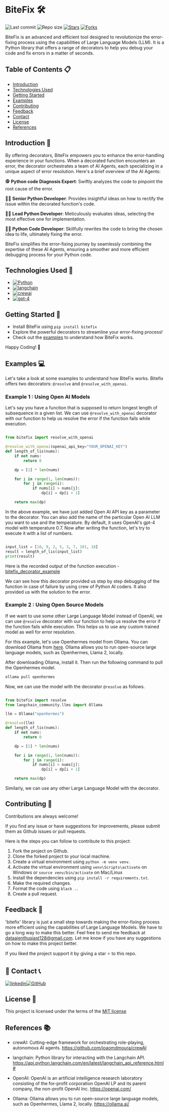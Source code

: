 # BiteFix 🛠️

![Last commit](https://img.shields.io/github/last-commit/Pallavi-Sinha-12/bitefix?color=green&label=Last%20commit)
![Repo size](https://img.shields.io/github/repo-size/Pallavi-Sinha-12/bitefix?color=orange&label=Repo%20size)
[![Stars](https://img.shields.io/github/stars/Pallavi-Sinha-12/bitefix?color=yellow&label=Stars)](https://github.com/Pallavi-Sinha-12/Expense-Tracker-Chatbot/stargazers)
[![Forks](https://img.shields.io/github/forks/Pallavi-Sinha-12/bitefix?color=orange&label=Forks)](https://github.com/Pallavi-Sinha-12/bitefix/forks)


BiteFix is an advanced and efficient tool designed to revolutionize the error-fixing process using the capabilities of Large Language Models (LLM). It is a Python library that offers a range of decorators to help you debug your code and fix errors in a matter of seconds.

## Table of Contents 📋

- [Introduction](#introduction)
- [Technologies Used](#technologies-used)
- [Getting Started](#getting-started)
- [Examples](#examples)
- [Contributing](#contributing)
- [Feedback](#feedback)
- [Contact](#contact)
- [License](#license)
- [References](#references)

## Introduction 🌟

By offering decorators, BiteFix empowers you to enhance the error-handling experience in your functions. When a decorated function encounters an error, the decorator orchestrates a team of AI Agents, each specializing in a unique aspect of error resolution. Here's a brief overview of the AI Agents:

🕵️ **Python code Diagnosis Expert**: Swiftly analyzes the code to pinpoint the root cause of the error.

👨‍💻 **Senior Python Developer**: Provides insightful ideas on how to rectify the issue within the decorated function's code.

👩‍💼 **Lead Python Developer**: Meticulously evaluates ideas, selecting the most effective one for implementation.

👨‍💻 **Python Code Developer**: Skillfully rewrites the code to bring the chosen idea to life, ultimately fixing the error.

BiteFix simplifies the error-fixing journey by seamlessly combining the expertise of these AI Agents, ensuring a smoother and more efficient debugging process for your Python code.


## Technologies Used 🔧

- [![Python](https://img.shields.io/badge/Python-3.11-blue)](https://www.python.org/)
- [![langchain](https://img.shields.io/badge/langchain-0.1.1-yellow)](https://api.python.langchain.com/en/latest/langchain_api_reference.html#)
- [![crewai](https://img.shields.io/badge/crewai-0.1.2-green)](https://github.com/joaomdmoura/crewAI.git)
- [![gpt-4](https://img.shields.io/badge/gpt-4-orange)](https://openai.com/)

## Getting Started 🚀

- Install BiteFix using `pip install bitefix`
- Explore the powerful decorators to streamline your error-fixing process!
- Check out the [examples](#examples) to understand how BiteFix works.

Happy Coding! 🚀

## Examples 💻

Let's take a look at some examples to understand how BiteFix works. Bitefix offers two decorators: `@resolve` and `@resolve_with_openai`.

### Example 1 : Using Open AI Models

Let's say you have a function that is supposed to return longest length of subsequence in a given list. We can use `@resolve_with_openai` decorator with our function to help us resolve the error if the function fails while execution.

```python

from bitefix import resolve_with_openai

@resolve_with_openai(openai_api_key="YOUR_OPENAI_KEY")
def length_of_lis(nums):
    if not nums:
        return 0

    dp = [1] * len(nums)

    for i in range(1, len(nums)):
        for j in range(i):
            if nums[i] > nums[j]:
                dp[i] = dp[i + 1]

    return max(dp)

```

In the above example, we have just added Open AI API key as a parameter to the decorator. You can also add the name of the particular Open AI LLM you want to use and the temperature. By default, it uses OpenAI's gpt-4 model with temperature 0.7.
Now after writing the function, let's try to execute it with a list of numbers.

```python

input_list = [10, 9, 2, 5, 3, 7, 101, 18]
result = length_of_lis(input_list)
print(result)

```

Here is the recorded output of the function execution - [bitefix_decorator_example](https://drive.google.com/file/d/1JKeKCbhwSRkx4MfrVtz1oAtW_n4Up1rN/view?usp=sharing)


We can see how this decorator provided us step by step debugging of the function in case of failure by using crew of Python AI coders. It also provided us with the solution to the error.

### Example 2 : Using Open Source Models

If we want to use some other Large Language Model instead of OpenAI, we can use `@resolve` decorator with our function to help us resolve the error if the function fails while execution. This helps us to use any custom trained model as well for error resolution.

For this example, let's use Openhermes model from Ollama. You can download Ollama from [here](https://ollama.ai/). Ollama allows you to run open-source large language models, such as Openhermes, Llama 2, locally. 

After downloading Ollama, install it. Then run the following command to pull the Openhermes model.

```bash
ollama pull openhermes
```

Now, we can use the model with the decorator `@resolve` as follows.

```python

from bitefix import resolve
from langchain_community.llms import Ollama

llm = Ollama("openhermes")

@resolve(llm)
def length_of_lis(nums):
    if not nums:
        return 0

    dp = [1] * len(nums)

    for i in range(1, len(nums)):
        for j in range(i):
            if nums[i] > nums[j]:
                dp[i] = dp[i + 1]

    return max(dp)

```

Similarly, we can use any other Large Language Model with the decorator.

## Contributing 🤝

Contributions are always welcome!

If you find any issue or have suggestions for improvements, please submit them as Github issues or pull requests.

Here is the steps you can follow to contribute to this project:

1. Fork the project on Github.
2. Clone the forked project to your local machine.
3. Create a virtual environment using `python -m venv venv`.
4. Activate the virtual environment using `venv\Scripts\activate` on Windows or `source venv/bin/activate` on Mac/Linux
5. Install the dependencies using `pip install -r requirements.txt`.
6. Make the required changes.
7. Format the code using `black .`.
8. Create a pull request.


## Feedback 📣

'bitefix' library is just a small step towards making the error-fixing process more efficient using the capabilities of Large Language Models. We have to go a long way to make this better.
Feel free to send me feedback at dataaienthusiast128@gmail.com. Let me know if you have any suggestions on how to make this project better.

If you liked the project support it by giving a star :star: to this repo.

## 🔗 Contact 📞
[![linkedin](https://img.shields.io/badge/linkedin-0A66C2?style=for-the-badge&logo=linkedin&logoColor=white)](https://www.linkedin.com/in/pallavi-sinha-09540917b/)[![GitHub](https://img.shields.io/badge/GitHub-555555?style=for-the-badge&logo=github&logoColor=white&)](https://github.com/Pallavi-Sinha-12)

## License 📝

This project is licensed under the terms of the [MIT license](https://choosealicense.com/licenses/mit/)

## References 📚

- crewAI: Cutting-edge framework for orchestrating role-playing, autonomous AI agents. https://github.com/joaomdmoura/crewAI

- langchain: Python library for interacting with the Langchain API. https://api.python.langchain.com/en/latest/langchain_api_reference.html#

- OpenAI: OpenAI is an artificial intelligence research laboratory consisting of the for-profit corporation OpenAI LP and its parent company, the non-profit OpenAI Inc. https://openai.com/

- Ollama: Ollama allows you to run open-source large language models, such as Openhermes, Llama 2, locally. https://ollama.ai/